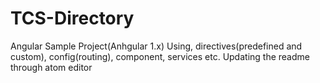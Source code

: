 # TCS-Directory
Angular Sample Project(Anhgular 1.x)
Using, directives(predefined and custom), config(routing), component, services etc.
Updating the readme through atom editor
